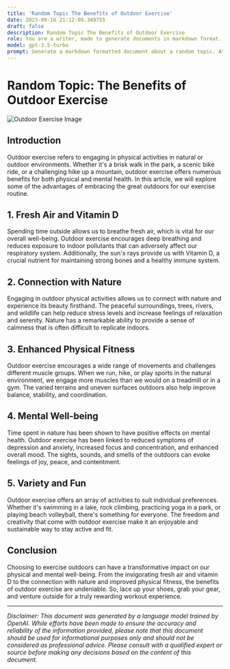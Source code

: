 ```yaml
---
title: 'Random Topic The Benefits of Outdoor Exercise'
date: 2023-09-16 21:12:09.349755
draft: false
description: Random Topic The Benefits of Outdoor Exercise
role: You are a writer, made to generate documents in markdown format. It is very important that all of the documents you generate are in valid markdown format.
model: gpt-3.5-turbo
prompt: Generate a markdown formatted document about a random topic. At the bottom, include a disclaimer explaining that the document was generated by you. The first line of the document should be the title. Make sure that the entire document is in proper markdown format, using a mix of various tags to make the document visually appealing.
---
```


# Random Topic: The Benefits of Outdoor Exercise

![Outdoor Exercise Image](https://example.com/outdoor-exercise-image.jpg)

## Introduction

Outdoor exercise refers to engaging in physical activities in natural or outdoor environments. Whether it's a brisk walk in the park, a scenic bike ride, or a challenging hike up a mountain, outdoor exercise offers numerous benefits for both physical and mental health. In this article, we will explore some of the advantages of embracing the great outdoors for our exercise routine.

## 1. Fresh Air and Vitamin D

Spending time outside allows us to breathe fresh air, which is vital for our overall well-being. Outdoor exercise encourages deep breathing and reduces exposure to indoor pollutants that can adversely affect our respiratory system. Additionally, the sun's rays provide us with Vitamin D, a crucial nutrient for maintaining strong bones and a healthy immune system.

## 2. Connection with Nature

Engaging in outdoor physical activities allows us to connect with nature and experience its beauty firsthand. The peaceful surroundings, trees, rivers, and wildlife can help reduce stress levels and increase feelings of relaxation and serenity. Nature has a remarkable ability to provide a sense of calmness that is often difficult to replicate indoors.

## 3. Enhanced Physical Fitness

Outdoor exercise encourages a wide range of movements and challenges different muscle groups. When we run, hike, or play sports in the natural environment, we engage more muscles than we would on a treadmill or in a gym. The varied terrains and uneven surfaces outdoors also help improve balance, stability, and coordination.

## 4. Mental Well-being

Time spent in nature has been shown to have positive effects on mental health. Outdoor exercise has been linked to reduced symptoms of depression and anxiety, increased focus and concentration, and enhanced overall mood. The sights, sounds, and smells of the outdoors can evoke feelings of joy, peace, and contentment.

## 5. Variety and Fun

Outdoor exercise offers an array of activities to suit individual preferences. Whether it's swimming in a lake, rock climbing, practicing yoga in a park, or playing beach volleyball, there's something for everyone. The freedom and creativity that come with outdoor exercise make it an enjoyable and sustainable way to stay active and fit.

## Conclusion

Choosing to exercise outdoors can have a transformative impact on our physical and mental well-being. From the invigorating fresh air and vitamin D to the connection with nature and improved physical fitness, the benefits of outdoor exercise are undeniable. So, lace up your shoes, grab your gear, and venture outside for a truly rewarding workout experience.

---

*Disclaimer: This document was generated by a language model trained by OpenAI. While efforts have been made to ensure the accuracy and reliability of the information provided, please note that this document should be used for informational purposes only and should not be considered as professional advice. Please consult with a qualified expert or source before making any decisions based on the content of this document.*